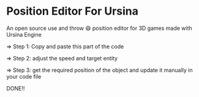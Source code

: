 # Position Editor For Ursina
An open source use and throw 😄 position editor for 3D games made with Ursina Engine


=> Step 1:
  Copy and paste this part of the code
    
=> Step 2:
 adjust the speed and target entity 
 
=> Step 3:
  get the required position of the object and update it manually in your code file

DONE!!
